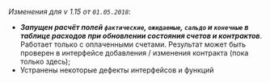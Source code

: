 _Изменения для v 1.15 от `01.05.2018`_:
- ***Запущен расчёт полей `фактические`, `ожидаемые`, `сальдо` и `конечные` в таблице расходов при обновлении состояния счетов и контрактов***. Работает только с оплаченными счетами. Результат может быть проверен в интерфейсе добавления / изменения контракта (пока только здесь);
- Устранены некоторые дефекты интерфейсов и функций

